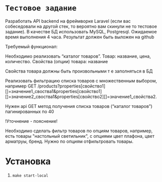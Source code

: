 # `Тестовое задание`

Разработать API backend на фреймворке Laravel (если вас собеседовали на другой стек, то вероятно вам скинули не то тестовое задание). В качестве БД использовать MySQL, Postgresql. Ожидаемое время выполнения 4 часа. Результат должен быть выложен на github



Требуемый функционал:

Необходимо реализовать “каталог товаров”. Товар: название, цена, количество. Свойства (опции) товара: название

Свойства товара должны быть произвольными т е заполняться в БД

Реализовать фильтрацию списка товаров с множественным выбором, например GET /products?properties[свойство1][]=значение1_своства1&properties[свойство1][]=значение2_своства1&properties[свойство2][]=значение1_свойства2.

Нужен api GET метод получения списка товаров (“каталог товаров”) пагинированных по 40



!Уточнение - пояснение!



Необходимо  сделать фильтр товаров по опциям товаров, например, есть товары "настольный светильник", с опциями цвет плафона, цвет арматруы, бренд. Нужно по опциям отфильтровать товары.

# Установка

1. `make start-local`
